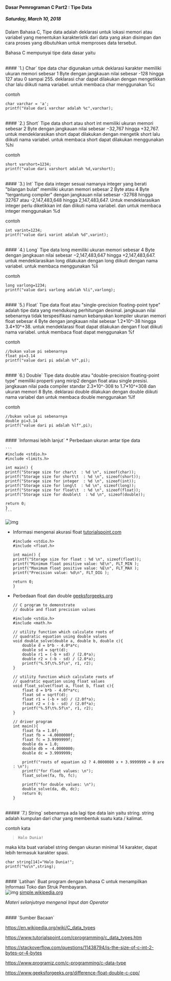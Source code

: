 #### Dasar Pemrograman C Part2 : Tipe Data
##### *Saturday, March 10, 2018*

Dalam Bahasa C, Tipe data adalah deklarasi untuk lokasi memori atau 
variabel yang menentukan karakteristik dari data yang akan disimpan 
dan cara proses yang dibutuhkan untuk memproses data tersebut.

Bahasa C mempunyai tipe data dasar yaitu

<br>
#### `1.) Char`
tipe data char digunakan untuk deklarasi karakter memiliki ukuran 
memori sebesar 1 Byte dengan jangkauan nilai sebesar -128 hingga 
127 atau 0 sampai 255. deklarasi char dapat dilakukan dengan 
mengetikkan char lalu diikuti nama variabel. untuk membaca char 
menggunakan %c

contoh
```
char varchar = 'a';
printf("Value dari varchar adalah %c",varchar);  
```

<br>
#### `2.) Short`
Tipe data short atau short int memiliki ukuran memori sebesar 2 Byte 
dengan jangkauan nilai sebesar −32,767 hingga +32,767. untuk 
mendeklarasikan short dapat dilakukan dengan mengetik short lalu 
diikuti nama variabel. untuk membaca short dapat dilakukan 
menggunakan %hi

contoh
```
short varshort=1234;
printf("value dari varshort adalah %d,varshort);
```

<br>
#### `3.) Int`       
Tipe data integer sesuai namanya integer yang berati "bilangan bulat" 
memiliki ukuran memori sebesar 2 Byte atau 4 Byte "tergantung 
compiler" dengan jangkauan nilai sebesar -32768 hingga 32767 
atau -2,147,483,648 hingga 2,147,483,647. Untuk mendeklarasikan 
integer perlu diketikkan int dan diikuti nama variabel. dan untuk 
membaca integer menggunakan %d

contoh
```
int varint=1234;
printf("value dari varint adalah %d",varint);
```

<br>
#### `4.) Long`
Tipe data long memiliki ukuran memori sebesar 4 Byte dengan jangkauan 
nilai sebesar −2,147,483,647 hingga +2,147,483,647. untuk 
mendeklarasikan long dilakukan dengan long diikuti dengan nama 
variabel. untuk membaca menggunakan %li

contoh
```
long varlong=1234;
printf("value dari varlong adalah %li",varlong);
```

<br>
#### `5.) Float`
Tipe data float atau "single-precision floating-point type" adalah 
tipe data yang mendukung perhitungan desimal. jangkauan nilai 
sebenarnya tidak terspesifikasi namun kebanyakan kompiler ukuran 
memori float sebesar 4 Byte dengan jangkauan nilai sebesar 1.2*10^-38 
hingga 3.4*10^+38. untuk mendeklarasi float dapat dilakukan dengan f
loat diikuti nama variabel. untuk membaca float dapat menggunakan %f

contoh
```
//bukan value pi sebenarnya
float pi=3.14
printf("value dari pi adalah %f",pi);
```

<br>
#### `6.) Double`
Tipe data double atau "double-precision floating-point type" memiliki 
properti yang mirip2 dengan float atau single presisi. jangkauan nilai 
pada compiler standar 2.3*10^-308 to 1.7*10^+308 dan ukuran memori 8 
Byte. deklarasi double dilakukan dengan double diikuti nama variabel 
dan untuk membaca double menggunakan %lf

contoh
```
//bukan value pi sebenarnya
double pi=3.14
printf("value dari pi adalah %lf",pi);
```

<br>
#### `Informasi lebih lanjut`
* Perbedaan ukuran antar tipe data

    ```
    #include <stdio.h>
    #include <limits.h>

    int main() {
    printf("Storage size for char\t  : %d \n", sizeof(char));
    printf("Storage size for short\t  : %d \n", sizeof(short));
    printf("Storage size for integer  : %d \n", sizeof(int));
    printf("Storage size for long\t  : %d \n", sizeof(long));
    printf("Storage size for float\t  : %d \n", sizeof(float));
    printf("Storage size for double\t  : %d \n", sizeof(double));

    return 0;
    }
    ```

<div class="row">
    <div class="col-sm-3"></div>
    <div class="col-sm-6">
        <div class="img-thumbnail">
            <img class="img-fluid" src="./posts/2018-03-10-dasar-pemrograman-c-part2-tipe-data/1.jpg" alt="img">
        </div>
    </div>
    <div class="col-sm-3"></div>
</div>

* Informasi mengenai akurasi float [tutorialspoint.com](https://www.tutorialspoint.com/cprogramming/c_data_types.htm)

    ```
    #include <stdio.h>
    #include <float.h>

    int main() {
    printf("Storage size for float : %d \n", sizeof(float));
    printf("Minimum float positive value: %E\n", FLT_MIN );
    printf("Maximum float positive value: %E\n", FLT_MAX );
    printf("Precision value: %d\n", FLT_DIG );
    
    return 0;
    }
    ```

* Perbedaan float dan double [geeksforgeeks.org](https://www.geeksforgeeks.org/difference-float-double-c-cpp/)

    ```
    // C program to demonstrate
    // double and float precision values

    #include <stdio.h>
    #include <math.h>

    // utility function which calculate roots of
    // quadratic equation using double values
    void double_solve(double a, double b, double c){
        double d = b*b - 4.0*a*c;
        double sd = sqrt(d);
        double r1 = (-b + sd) / (2.0*a);
        double r2 = (-b - sd) / (2.0*a);
        printf("%.5f\t%.5f\n", r1, r2);
    }

    // utility function which calculate roots of
    // quadratic equation using float values
    void float_solve(float a, float b, float c){
        float d = b*b - 4.0f*a*c;
        float sd = sqrtf(d);
        float r1 = (-b + sd) / (2.0f*a);
        float r2 = (-b - sd) / (2.0f*a);
        printf("%.5f\t%.5f\n", r1, r2);
    }  

    // driver program
    int main(){
        float fa = 1.0f;
        float fb = -4.0000000f;
        float fc = 3.9999999f;
        double da = 1.0;
        double db = -4.0000000;
        double dc = 3.9999999;

        printf("roots of equation x2 ? 4.0000000 x + 3.9999999 = 0 are : \n");
        printf("for float values: \n");
        float_solve(fa, fb, fc);

        printf("for double values: \n");
        double_solve(da, db, dc);
        return 0;
    }
    ```

<br>
##### `7.) String`
sebenarnya ada lagi tipe data lain yaitu string. string adalah 
kumpulan dari char yang membentuk suatu kata / kalimat.

contoh kata
> `Halo Dunia!`

maka kita buat variabel string dengan ukuran minimal 14 karakter, 
dapat lebih termasuk karakter spasi.
```
char string[14]="Halo Dunia!";
printf("%s\n",string);
```

<br>
#### `Latihan`
Buat program dengan bahasa C untuk menampilkan Informasi Toko dan Struk Pembayaran.
<div class="row">
    <div class="col-sm-3"></div>
    <div class="col-sm-6">
        <div class="img-thumbnail">
            <img class="img-fluid" src="./posts/2018-03-10-dasar-pemrograman-c-part2-tipe-data/2.jpg" alt="img">
            <a href="https://simple.wikipedia.org/wiki/Receipt">simple.wikipedia.org</a>
        </div>
    </div>
    <div class="col-sm-3"></div>
</div>

*Materi selanjutnya mengenai Input dan Operator*

<br>
#### `Sumber Bacaan`

<https://en.wikipedia.org/wiki/C_data_types>

<https://www.tutorialspoint.com/cprogramming/c_data_types.htm>

<https://stackoverflow.com/questions/11438794/is-the-size-of-c-int-2-bytes-or-4-bytes>

<https://www.programiz.com/c-programming/c-data-type>

<https://www.geeksforgeeks.org/difference-float-double-c-cpp/>

